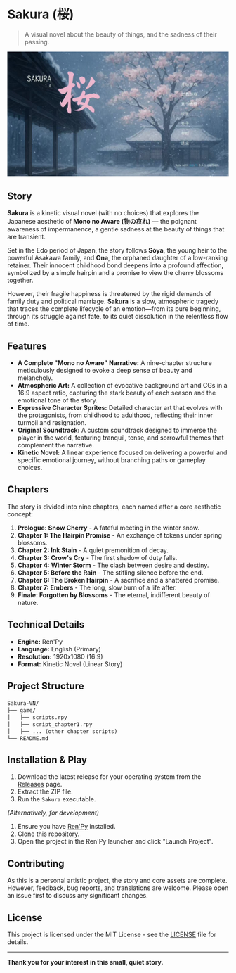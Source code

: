 # Sakura (桜)

> A visual novel about the beauty of things, and the sadness of their passing.

![Sakura Visual Novel](images/SAKURA.jpg)

## Story

**Sakura** is a kinetic visual novel (with no choices) that explores the Japanese aesthetic of **Mono no Aware (物の哀れ)** — the poignant awareness of impermanence, a gentle sadness at the beauty of things that are transient.

Set in the Edo period of Japan, the story follows **Sōya**, the young heir to the powerful Asakawa family, and **Ona**, the orphaned daughter of a low-ranking retainer. Their innocent childhood bond deepens into a profound affection, symbolized by a simple hairpin and a promise to view the cherry blossoms together.

However, their fragile happiness is threatened by the rigid demands of family duty and political marriage. **Sakura** is a slow, atmospheric tragedy that traces the complete lifecycle of an emotion—from its pure beginning, through its struggle against fate, to its quiet dissolution in the relentless flow of time.

## Features

*   **A Complete "Mono no Aware" Narrative:** A nine-chapter structure meticulously designed to evoke a deep sense of beauty and melancholy.
*   **Atmospheric Art:** A collection of evocative background art and CGs in a 16:9 aspect ratio, capturing the stark beauty of each season and the emotional tone of the story.
*   **Expressive Character Sprites:** Detailed character art that evolves with the protagonists, from childhood to adulthood, reflecting their inner turmoil and resignation.
*   **Original Soundtrack:** A custom soundtrack designed to immerse the player in the world, featuring tranquil, tense, and sorrowful themes that complement the narrative.
*   **Kinetic Novel:** A linear experience focused on delivering a powerful and specific emotional journey, without branching paths or gameplay choices.

## Chapters

The story is divided into nine chapters, each named after a core aesthetic concept:

1.  **Prologue: Snow Cherry** - A fateful meeting in the winter snow.
2.  **Chapter 1: The Hairpin Promise** - An exchange of tokens under spring blossoms.
3.  **Chapter 2: Ink Stain** - A quiet premonition of decay.
4.  **Chapter 3: Crow's Cry** - The first shadow of duty falls.
5.  **Chapter 4: Winter Storm** - The clash between desire and destiny.
6.  **Chapter 5: Before the Rain** - The stifling silence before the end.
7.  **Chapter 6: The Broken Hairpin** - A sacrifice and a shattered promise.
8.  **Chapter 7: Embers** - The long, slow burn of a life after.
9.  **Finale: Forgotten by Blossoms** - The eternal, indifferent beauty of nature.

## Technical Details

*   **Engine:** Ren'Py
*   **Language:** English (Primary)
*   **Resolution:** 1920x1080 (16:9)
*   **Format:** Kinetic Novel (Linear Story)

## Project Structure

```
Sakura-VN/
├── game/
│   ├── scripts.rpy
│   ├── script_chapter1.rpy
│   ├── ... (other chapter scripts)
└── README.md
```

## Installation & Play

1.  Download the latest release for your operating system from the [Releases](https://github.com/YourUsername/Sakura-VN/releases) page.
2.  Extract the ZIP file.
3.  Run the `Sakura` executable.

*(Alternatively, for development)*

1.  Ensure you have [Ren'Py](https://www.renpy.org/) installed.
2.  Clone this repository.
3.  Open the project in the Ren'Py launcher and click "Launch Project".

## Contributing

As this is a personal artistic project, the story and core assets are complete. However, feedback, bug reports, and translations are welcome. Please open an issue first to discuss any significant changes.

## License

This project is licensed under the MIT License - see the [LICENSE](LICENSE) file for details.

---
**Thank you for your interest in this small, quiet story.**
